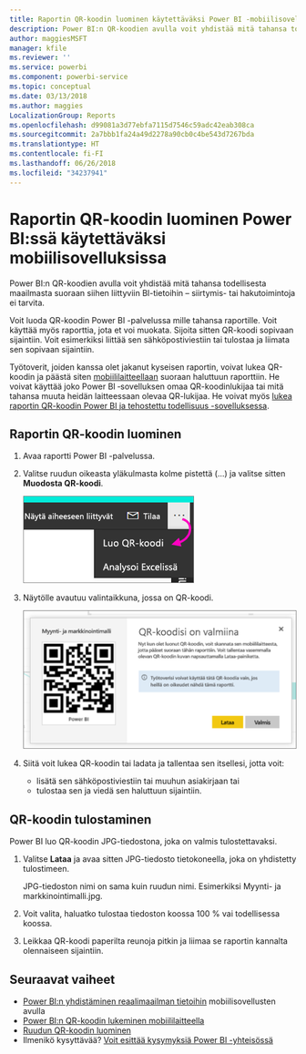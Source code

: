 ```yaml
---
title: Raportin QR-koodin luominen käytettäväksi Power BI ‑mobiilisovelluksissa
description: Power BI:n QR-koodien avulla voit yhdistää mitä tahansa todellisesta maailmasta suoraan siihen liittyviin Power BI ‑mobiilisovelluksen BI-tietoihin ilman hakutoimintoja.
author: maggiesMSFT
manager: kfile
ms.reviewer: ''
ms.service: powerbi
ms.component: powerbi-service
ms.topic: conceptual
ms.date: 03/13/2018
ms.author: maggies
LocalizationGroup: Reports
ms.openlocfilehash: d99081a3d77ebfa7115d7546c59adc42eab308ca
ms.sourcegitcommit: 2a7bbb1fa24a49d2278a90cb0c4be543d7267bda
ms.translationtype: HT
ms.contentlocale: fi-FI
ms.lasthandoff: 06/26/2018
ms.locfileid: "34237941"
---
```

# <a name="create-a-qr-code-for-a-report-in-power-bi-to-use-in-the-mobile-apps"></a>Raportin QR-koodin luominen Power BI:ssä käytettäväksi mobiilisovelluksissa
Power BI:n QR-koodien avulla voit yhdistää mitä tahansa todellisesta maailmasta suoraan siihen liittyviin BI-tietoihin – siirtymis- tai hakutoimintoja ei tarvita.

Voit luoda QR-koodin Power BI -palvelussa mille tahansa raportille. Voit käyttää myös raporttia, jota et voi muokata. Sijoita sitten QR-koodi sopivaan sijaintiin. Voit esimerkiksi liittää sen sähköpostiviestiin tai tulostaa ja liimata sen sopivaan sijaintiin. 

Työtoverit, joiden kanssa olet jakanut kyseisen raportin, voivat lukea QR-koodin ja päästä siten [mobiililaitteellaan](mobile-apps-qr-code.md) suoraan haluttuun raporttiin. He voivat käyttää joko Power BI ‑sovelluksen omaa QR-koodinlukijaa tai mitä tahansa muuta heidän laitteessaan olevaa QR-lukijaa. He voivat myös [lukea raportin QR-koodin Power BI ja tehostettu todellisuus -sovelluksessa](mobile-mixed-reality-app.md#scan-a-report-qr-code-in-holographic-view).

## <a name="create-a-qr-code-for-a-report"></a>Raportin QR-koodin luominen
1. Avaa raportti Power BI -palvelussa.
2. Valitse ruudun oikeasta yläkulmasta kolme pistettä (...) ja valitse sitten **Muodosta QR-koodi**. 
   
    ![](media/service-create-qr-code-for-report/power-bi-create-qr-code-report.png)
3. Näytölle avautuu valintaikkuna, jossa on QR-koodi. 
   
    ![](media/service-create-qr-code-for-report/powerbi_report_qrcode.png)
4. Siitä voit lukea QR-koodin tai ladata ja tallentaa sen itsellesi, jotta voit: 
   
   * lisätä sen sähköpostiviestiin tai muuhun asiakirjaan tai 
   * tulostaa sen ja viedä sen haluttuun sijaintiin. 

## <a name="print-the-qr-code"></a>QR-koodin tulostaminen
Power BI luo QR-koodin JPG-tiedostona, joka on valmis tulostettavaksi. 

1. Valitse **Lataa** ja avaa sitten JPG-tiedosto tietokoneella, joka on yhdistetty tulostimeen.  
   
   JPG-tiedoston nimi on sama kuin ruudun nimi. Esimerkiksi Myynti- ja markkinointimalli.jpg.
   
1. Voit valita, haluatko tulostaa tiedoston koossa 100 % vai todellisessa koossa.  
2. Leikkaa QR-koodi paperilta reunoja pitkin ja liimaa se raportin kannalta olennaiseen sijaintiin. 

## <a name="next-steps"></a>Seuraavat vaiheet
* [Power BI:n yhdistäminen reaalimaailman tietoihin](mobile-apps-data-in-real-world-context.md) mobiilisovellusten avulla
* [Power BI:n QR-koodin lukeminen mobiililaitteella](mobile-apps-qr-code.md)
* [Ruudun QR-koodin luominen](service-create-qr-code-for-tile.md)
* Ilmenikö kysyttävää? [Voit esittää kysymyksiä Power BI -yhteisössä](http://community.powerbi.com/)

